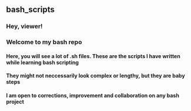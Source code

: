 ## bash_scripts

### **Hey, viewer!**
### Welcome to my bash repo

#### Here, you will see a lot of .sh files. These are the scripts I have written while learning bash scripting

#### They might not neccessarily look complex or lengthy, but they are baby steps

#### I am open to corrections, improvement and collaboration on any bash project
